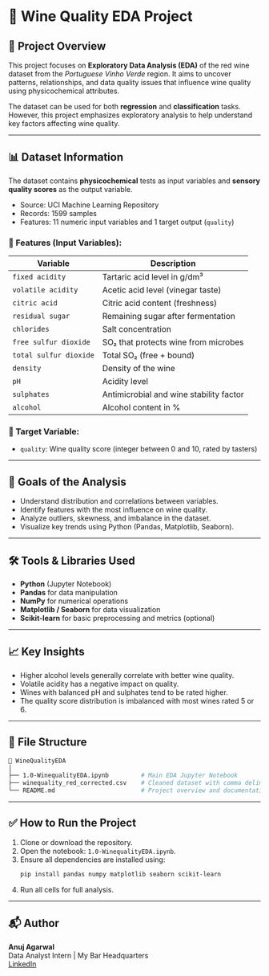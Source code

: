 
# 🍷 Wine Quality EDA Project

## 📁 Project Overview

This project focuses on **Exploratory Data Analysis (EDA)** of the red wine dataset from the *Portuguese Vinho Verde* region. It aims to uncover patterns, relationships, and data quality issues that influence wine quality using physicochemical attributes.

The dataset can be used for both **regression** and **classification** tasks. However, this project emphasizes exploratory analysis to help understand key factors affecting wine quality.

---

## 📊 Dataset Information

The dataset contains **physicochemical** tests as input variables and **sensory quality scores** as the output variable.

- Source: UCI Machine Learning Repository
- Records: 1599 samples
- Features: 11 numeric input variables and 1 target output (`quality`)

### 🔢 Features (Input Variables):

| Variable | Description |
|----------|-------------|
| `fixed acidity` | Tartaric acid level in g/dm³ |
| `volatile acidity` | Acetic acid level (vinegar taste) |
| `citric acid` | Citric acid content (freshness) |
| `residual sugar` | Remaining sugar after fermentation |
| `chlorides` | Salt concentration |
| `free sulfur dioxide` | SO₂ that protects wine from microbes |
| `total sulfur dioxide` | Total SO₂ (free + bound) |
| `density` | Density of the wine |
| `pH` | Acidity level |
| `sulphates` | Antimicrobial and wine stability factor |
| `alcohol` | Alcohol content in % |

### 🎯 Target Variable:

- `quality`: Wine quality score (integer between 0 and 10, rated by tasters)

---

## 📌 Goals of the Analysis

- Understand distribution and correlations between variables.
- Identify features with the most influence on wine quality.
- Analyze outliers, skewness, and imbalance in the dataset.
- Visualize key trends using Python (Pandas, Matplotlib, Seaborn).

---

## 🛠️ Tools & Libraries Used

- **Python** (Jupyter Notebook)
- **Pandas** for data manipulation
- **NumPy** for numerical operations
- **Matplotlib / Seaborn** for data visualization
- **Scikit-learn** for basic preprocessing and metrics (optional)

---

## 📈 Key Insights

- Higher alcohol levels generally correlate with better wine quality.
- Volatile acidity has a negative impact on quality.
- Wines with balanced pH and sulphates tend to be rated higher.
- The quality score distribution is imbalanced with most wines rated 5 or 6.

---

## 📂 File Structure

```bash
📁 WineQualityEDA
│
├── 1.0-WinequalityEDA.ipynb         # Main EDA Jupyter Notebook
├── winequality_red_corrected.csv    # Cleaned dataset with comma delimiters
└── README.md                        # Project overview and documentation
```

---

## ✅ How to Run the Project

1. Clone or download the repository.
2. Open the notebook: `1.0-WinequalityEDA.ipynb`.
3. Ensure all dependencies are installed using:
   ```bash
   pip install pandas numpy matplotlib seaborn scikit-learn
   ```
4. Run all cells for full analysis.

---

## 📬 Author

**Anuj Agarwal**  
Data Analyst Intern | My Bar Headquarters  
[LinkedIn](https://www.linkedin.com/)
